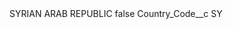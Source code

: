 <?xml version="1.0" encoding="UTF-8"?>
<CustomMetadata xmlns="http://soap.sforce.com/2006/04/metadata" xmlns:xsi="http://www.w3.org/2001/XMLSchema-instance" xmlns:xsd="http://www.w3.org/2001/XMLSchema">
    <label>SYRIAN ARAB REPUBLIC</label>
    <protected>false</protected>
    <values>
        <field>Country_Code__c</field>
        <value xsi:type="xsd:string">SY</value>
    </values>
</CustomMetadata>
